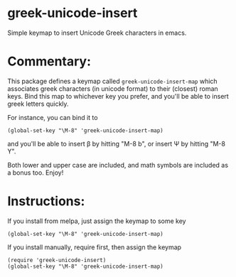 greek-unicode-insert
====================

Simple keymap to insert Unicode Greek characters in emacs. 

Commentary:
==

This package defines a keymap called `greek-unicode-insert-map`
which associates greek characters (in unicode format) to their
(closest) roman keys. Bind this map to whichever key you prefer,
and you'll be able to insert greek letters quickly.

For instance, you can bind it to

    (global-set-key "\M-8" 'greek-unicode-insert-map)
and you'll be able to insert β by hitting "M-8 b", or insert Ψ by
hitting "M-8 Y".

Both lower and upper case are included, and math symbols are
included as a bonus too. Enjoy!

Instructions:
==

If you install from melpa, just assign the keymap to some key

    (global-set-key "\M-8" 'greek-unicode-insert-map)

If you install manually, require first, then assign the keymap

    (require 'greek-unicode-insert)
    (global-set-key "\M-8" 'greek-unicode-insert-map)

